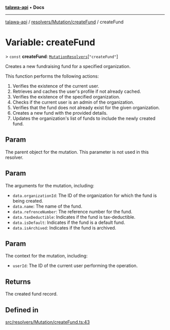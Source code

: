 [**talawa-api**](../../../../README.md) • **Docs**

***

[talawa-api](../../../../modules.md) / [resolvers/Mutation/createFund](../README.md) / createFund

# Variable: createFund

\> `const` **createFund**: [`MutationResolvers`](../../../../types/generatedGraphQLTypes/type-aliases/MutationResolvers.md)\[`"createFund"`\]

Creates a new fundraising fund for a specified organization.

This function performs the following actions:
1. Verifies the existence of the current user.
2. Retrieves and caches the user's profile if not already cached.
3. Verifies the existence of the specified organization.
4. Checks if the current user is an admin of the organization.
5. Verifies that the fund does not already exist for the given organization.
6. Creates a new fund with the provided details.
7. Updates the organization's list of funds to include the newly created fund.

## Param

The parent object for the mutation. This parameter is not used in this resolver.

## Param

The arguments for the mutation, including:
  - `data.organizationId`: The ID of the organization for which the fund is being created.
  - `data.name`: The name of the fund.
  - `data.refrenceNumber`: The reference number for the fund.
  - `data.taxDeductible`: Indicates if the fund is tax-deductible.
  - `data.isDefault`: Indicates if the fund is a default fund.
  - `data.isArchived`: Indicates if the fund is archived.

## Param

The context for the mutation, including:
  - `userId`: The ID of the current user performing the operation.

## Returns

The created fund record.

## Defined in

[src/resolvers/Mutation/createFund.ts:43](https://github.com/PalisadoesFoundation/talawa-api/blob/92443bb6a5ff3ed66457149a509401986a82e570/src/resolvers/Mutation/createFund.ts#L43)
